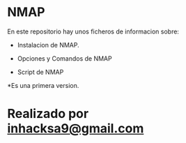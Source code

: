 # NMAP

En este repositorio hay unos ficheros de informacion sobre:

- Instalacion de NMAP.

- Opciones y Comandos de NMAP

- Script de NMAP

*Es una primera version.

# Realizado por inhacksa9@gmail.com #

